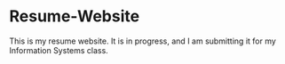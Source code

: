# Resume-Website
This is my resume website. It is in progress, and I am submitting it for my Information Systems class.
